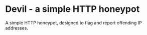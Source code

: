 # Devil - a simple HTTP honeypot

A simple HTTP honeypot, designed to flag and report offending IP addresses.
